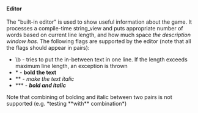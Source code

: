 #### Editor
The "built-in editor" is used to show useful information about the game. It processes a compile-time string_view and puts appropriate number of words based on current line length, and how much space *the description window has*. The following flags are supported by the editor (note that all the flags should appear in pairs):

* \b - tries to put the in-between text in one line. If the length exceeds maximum line length, an exception is thrown
* \* - **bold the text**
* \*\* - *make the text italic*
* \*\*\* - ***bold and italic***

Note that combining of bolding and italic between two pairs is not supported (e.g. \*testing \*\*with\*\* combination\*)
